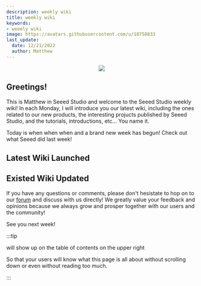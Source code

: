 ```yaml
---
description: weekly wiki
title: weekly wiki
keywords:
- weeely wiki
image: https://avatars.githubusercontent.com/u/10758833
last_update:
  date: 12/21/2022
  author: Matthew
---
```


<div align="center"><img width="{1000}" src="https://files.seeedstudio.com/wiki/IndexWiki/logo.png" /></div>

## Greetings!

This is Matthew in Seeed Studio and welcome to the Seeed Studio weekly wiki! In each Monday, I will introduce you our latest wiki, including the ones related to our new products, the interesting projucts published by Seeed Studio, and the tutorials, introductions, etc... You name it.

Today is when when when and a brand new week has begun! Check out what Seeed did last week!

## Latest Wiki Launched

## Existed Wiki Updated

If you have any questions or comments, please don't hesistate to hop on to our [forum](https://forum.seeedstudio.com/latest) and discuss with us directly! We greatly value your feedback and opinions because we always grow and prosper together with our users and the community!

See you next week!

:::tip

will show up on the table of contents on the upper right

So that your users will know what this page is all about without scrolling down or even without reading too much.

:::